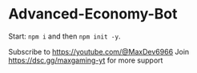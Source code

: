 # Advanced-Economy-Bot

Start: `npm i` and then `npm init -y`.

Subscribe to https://youtube.com/@MaxDev6966
Join https://dsc.gg/maxgaming-yt for more support
